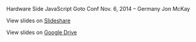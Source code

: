 Hardware Side JavaScript
Goto Conf Nov. 6, 2014 – Germany
Jon McKay

View slides on [Slideshare](http://www.slideshare.net/TechnicalMachine/why-use-javascript-in-hardware-goto-conf-berlin)

View slides on [Google Drive](https://docs.google.com/presentation/d/1PUoknWLEI5vFNRoQsZuBBsltjFffcQn0ajo7dFzrItE/edit?usp=sharing)
